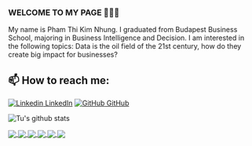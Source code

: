 ### WELCOME TO MY PAGE 👋👋👋
My name is Pham Thi Kim Nhung. I graduated from Budapest Business School, majoring in Business Intelligence and Decision. I am interested in the following topics: Data is the oil field of the 21st century, how do they create big impact for businesses?<br>
## 📫 How to reach me: 

[![Linkedin](https://i.stack.imgur.com/gVE0j.png) LinkedIn](https://www.linkedin.com/in/kim-nhung/) [![GitHub](https://i.stack.imgur.com/tskMh.png) GitHub](https://github.com/phamthikimnhung)



![Tu's github stats](https://github-readme-stats-git-masterrstaa-rickstaa.vercel.app/api?username=iposoon&show_icons=true&theme=tokyonight&hide=contribs,prs,issues)

<a href="https://github.com/iposoon/User-Churn-Analysis/">
  <!-- Change the `github-readme-stats.anuraghazra1.vercel.app` to `github-readme-stats.vercel.app`  -->
  <img align="center" src="https://github-readme-stats.anuraghazra1.vercel.app/api/pin/?username=iposoon&repo=User-Churn-Analysis&theme=radical" />
</a>    
<a href="https://github.com/iposoon/Collection-Analysis/">
  <!-- Change the `github-readme-stats.anuraghazra1.vercel.app` to `github-readme-stats.vercel.app`  -->
  <img align="center" src="https://github-readme-stats.anuraghazra1.vercel.app/api/pin/?username=iposoon&repo=Collection-Analysis&theme=merko" />
</a>  
<a href="https://github.com/iposoon/Superstore-Sales-and-Expansion-strategy/">
  <!-- Change the `github-readme-stats.anuraghazra1.vercel.app` to `github-readme-stats.vercel.app`  -->
  <img align="center" src="https://github-readme-stats.anuraghazra1.vercel.app/api/pin/?username=iposoon&repo=Superstore-Sales-and-Expansion-strategy&theme=gruvbox"/>
</a>  
<a href="https://github.com/iposoon/RFM-Analysis/">
  <!-- Change the `github-readme-stats.anuraghazra1.vercel.app` to `github-readme-stats.vercel.app`  -->
  <img align="center" src="https://github-readme-stats.anuraghazra1.vercel.app/api/pin/?username=iposoon&repo=RFM-Analysis&theme=tokyonight" />
</a>  
<a href="https://github.com/iposoon/Explore-Ecommerce-Dataset/">
  <!-- Change the `github-readme-stats.anuraghazra1.vercel.app` to `github-readme-stats.vercel.app`  -->
  <img align="center" src="https://github-readme-stats.anuraghazra1.vercel.app/api/pin/?username=iposoon&repo=Explore-Ecommerce-Dataset&theme=onedark" />
</a>  
<a href="https://github.com/iposoon/Cohort-Analysis-How-to-Analyze-User-Retention/">
  <!-- Change the `github-readme-stats.anuraghazra1.vercel.app` to `github-readme-stats.vercel.app`  -->
  <img align="center" src="https://github-readme-stats.anuraghazra1.vercel.app/api/pin/?username=iposoon&repo=Cohort-Analysis-How-to-Analyze-User-Retention&theme=cobalt" />
</a> 
